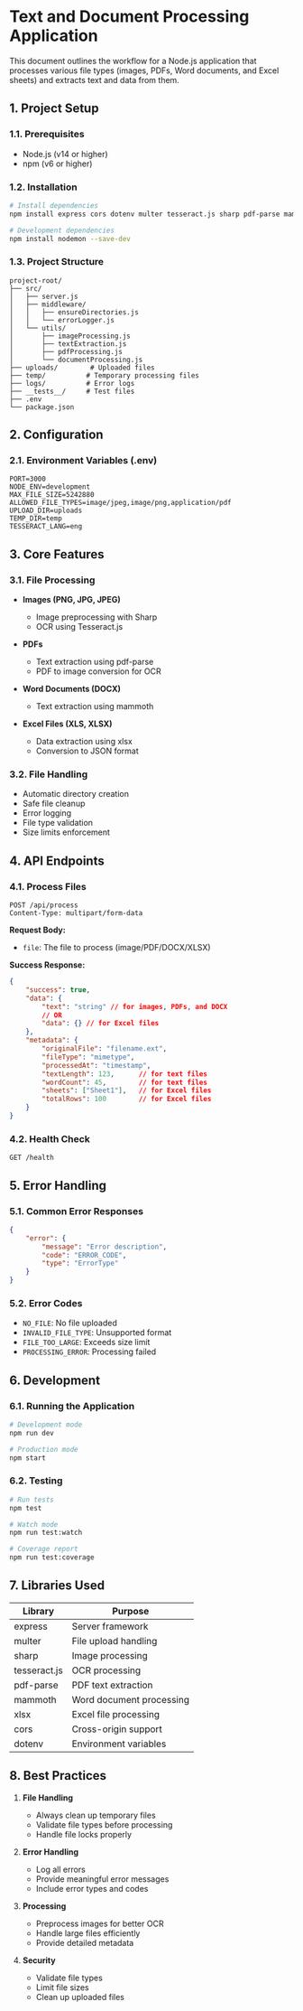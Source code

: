 # **Text and Document Processing Application**

This document outlines the workflow for a Node.js application that processes various file types (images, PDFs, Word documents, and Excel sheets) and extracts text and data from them.

## **1. Project Setup**

### **1.1. Prerequisites**
- Node.js (v14 or higher)
- npm (v6 or higher)

### **1.2. Installation**
```bash
# Install dependencies
npm install express cors dotenv multer tesseract.js sharp pdf-parse mammoth xlsx

# Development dependencies
npm install nodemon --save-dev
```

### **1.3. Project Structure**
```
project-root/
├── src/
│   ├── server.js
│   ├── middleware/
│   │   ├── ensureDirectories.js
│   │   └── errorLogger.js
│   └── utils/
│       ├── imageProcessing.js
│       ├── textExtraction.js
│       ├── pdfProcessing.js
│       └── documentProcessing.js
├── uploads/        # Uploaded files
├── temp/          # Temporary processing files
├── logs/          # Error logs
├── __tests__/     # Test files
├── .env
└── package.json
```

## **2. Configuration**

### **2.1. Environment Variables (.env)**
```env
PORT=3000
NODE_ENV=development
MAX_FILE_SIZE=5242880
ALLOWED_FILE_TYPES=image/jpeg,image/png,application/pdf
UPLOAD_DIR=uploads
TEMP_DIR=temp
TESSERACT_LANG=eng
```

## **3. Core Features**

### **3.1. File Processing**
- **Images (PNG, JPG, JPEG)**
  - Image preprocessing with Sharp
  - OCR using Tesseract.js

- **PDFs**
  - Text extraction using pdf-parse
  - PDF to image conversion for OCR

- **Word Documents (DOCX)**
  - Text extraction using mammoth

- **Excel Files (XLS, XLSX)**
  - Data extraction using xlsx
  - Conversion to JSON format

### **3.2. File Handling**
- Automatic directory creation
- Safe file cleanup
- Error logging
- File type validation
- Size limits enforcement

## **4. API Endpoints**

### **4.1. Process Files**
```http
POST /api/process
Content-Type: multipart/form-data
```

**Request Body:**
- `file`: The file to process (image/PDF/DOCX/XLSX)

**Success Response:**
```json
{
    "success": true,
    "data": {
        "text": "string" // for images, PDFs, and DOCX
        // OR
        "data": {} // for Excel files
    },
    "metadata": {
        "originalFile": "filename.ext",
        "fileType": "mimetype",
        "processedAt": "timestamp",
        "textLength": 123,      // for text files
        "wordCount": 45,        // for text files
        "sheets": ["Sheet1"],   // for Excel files
        "totalRows": 100        // for Excel files
    }
}
```

### **4.2. Health Check**
```http
GET /health
```

## **5. Error Handling**

### **5.1. Common Error Responses**
```json
{
    "error": {
        "message": "Error description",
        "code": "ERROR_CODE",
        "type": "ErrorType"
    }
}
```

### **5.2. Error Codes**
- `NO_FILE`: No file uploaded
- `INVALID_FILE_TYPE`: Unsupported format
- `FILE_TOO_LARGE`: Exceeds size limit
- `PROCESSING_ERROR`: Processing failed

## **6. Development**

### **6.1. Running the Application**
```bash
# Development mode
npm run dev

# Production mode
npm start
```

### **6.2. Testing**
```bash
# Run tests
npm test

# Watch mode
npm run test:watch

# Coverage report
npm run test:coverage
```

## **7. Libraries Used**

| Library | Purpose |
|---------|----------|
| express | Server framework |
| multer | File upload handling |
| sharp | Image processing |
| tesseract.js | OCR processing |
| pdf-parse | PDF text extraction |
| mammoth | Word document processing |
| xlsx | Excel file processing |
| cors | Cross-origin support |
| dotenv | Environment variables |

## **8. Best Practices**

1. **File Handling**
   - Always clean up temporary files
   - Validate file types before processing
   - Handle file locks properly

2. **Error Handling**
   - Log all errors
   - Provide meaningful error messages
   - Include error types and codes

3. **Processing**
   - Preprocess images for better OCR
   - Handle large files efficiently
   - Provide detailed metadata

4. **Security**
   - Validate file types
   - Limit file sizes
   - Clean up uploaded files
```
